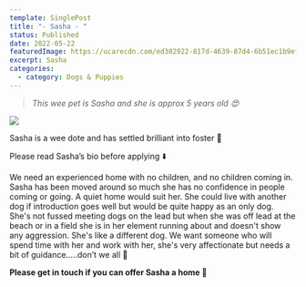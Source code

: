 ```yaml
---
template: SinglePost
title: "- Sasha - "
status: Published
date: 2022-05-22
featuredImage: https://ucarecdn.com/ed302922-817d-4639-87d4-6b51ec1b9ef6/-/crop/441x348/0,32/-/preview/
excerpt: Sasha
categories:
  - category: Dogs & Puppies
---
```

> *This wee pet is Sasha and she is approx 5 years old 😍*




![](https://ucarecdn.com/382c341b-58ed-444a-88a9-8613815d2baf/)

Sasha is a wee dote and has settled brilliant into foster 🐶 


Please read Sasha’s bio before applying ⬇️ 


We need an experienced home with no children, and no children coming in. Sasha has been moved around so much she has no confidence in people coming or going. A quiet home would suit her. She could live with another dog if introduction goes well but would be quite happy as an only dog. She's not fussed meeting dogs on the lead but when she was off lead at the beach or in a field she is in her element running about and doesn't show any aggression. She's like a different dog. We want someone who will spend time with her and work with her, she's very affectionate but needs a bit of guidance…..don’t we all 🤭


**Please get in touch if you can offer Sasha a home 🏡**